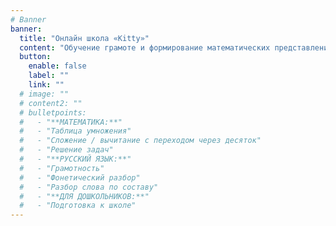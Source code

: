 ```yaml
---
# Banner
banner:
  title: "Онлайн школа «Kitty»"
  content: "Обучение грамоте и формирование математических представлений."
  button:
    enable: false
    label: ""
    link: ""
  # image: ""
  # content2: ""
  # bulletpoints:
  #   - "**МАТЕМАТИКА:**"
  #   - "Таблица умножения"
  #   - "Сложение / вычитание с переходом через десяток"
  #   - "Решение задач"
  #   - "**РУССКИЙ ЯЗЫК:**"
  #   - "Грамотность"
  #   - "Фонетический разбор"
  #   - "Разбор слова по составу"
  #   - "**ДЛЯ ДОШКОЛЬНИКОВ:**"
  #   - "Подготовка к школе"
---
```

